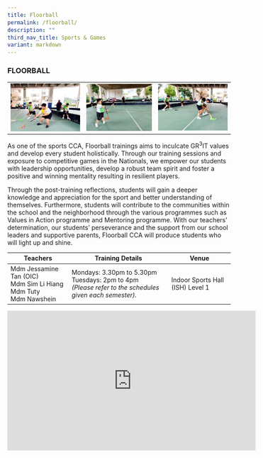 ```yaml
---
title: Floorball
permalink: /floorball/
description: ""
third_nav_title: Sports & Games
variant: markdown
---
```

### FLOORBALL

<table>
	<tbody><tr>
		<td><img src="/images/Floorball-1.jpeg"></td>
		<td width="32%"><img src="/images/Floorball-2.jpeg"></td>
		<td><img src="/images/Floorball-3.jpeg"></td>
	</tr>
</tbody></table>

As one of the sports CCA, Floorball trainings aims to inculcate GR<sup>3</sup>IT values and develop every student holistically. Through our training sessions and exposure to competitive games in the Nationals, we empower our students with leadership opportunities, develop a robust team spirit and foster a positive and winning mentality resulting in resilient players.

Through the post-training reflections, students will gain a deeper knowledge and appreciation for the sport and better understanding of themselves. Furthermore, students will contribute to the communities within the school and the neighborhood through the various programmes such as Values in Action programme and Mentoring programme. With our teachers’ determination, our students’ perseverance and the support from our school leaders and supportive parents, Floorball CCA will produce students who will light up and shine.

| Teachers | Training Details | Venue |
| --- | --- | --- |
| Mdm Jessamine Tan (OIC)<br>Mdm Sim Li Hiang<br>Mdm Tuty<br>Mdm Nawshein | Mondays: 3.30pm to 5.30pm <br>Tuesdays: 2pm to 4pm <br>*(Please refer to the schedules given each semester).* | Indoor Sports Hall (ISH) Level 1 |

<iframe allowfullscreen="" allow="accelerometer; autoplay; clipboard-write; encrypted-media; gyroscope; picture-in-picture; web-share" frameborder="0" title="YouTube video player" src="https://www.youtube.com/embed/pw2ECbXlP8c?si=gk54Ye0EbLBGDuY7" height="315" width="560"></iframe>
